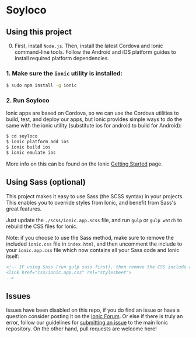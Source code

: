 Soyloco
=====================

## Using this project


0. First, install `Node.js`. Then, install the latest Cordova and Ionic command-line tools.
Follow the Android and iOS platform guides to install required platform dependencies.

### 1. Make sure the `ionic` utility is installed:

```bash
$ sudo npm install -g ionic
```

### 2. Run Soyloco
Ionic apps are based on Cordova, so we can use the Cordova utilities
to build, test, and deploy our apps, but Ionic provides simple ways to do
the same with the ionic utility (substitute ios for android to build for Android):

```bash
$ cd soyloco
$ ionic platform add ios
$ ionic build ios
$ ionic emulate ios
```

More info on this can be found on the Ionic [Getting Started](http://ionicframework.com/getting-started) page.


## Using Sass (optional)

This project makes it easy to use Sass (the SCSS syntax) in your projects. This enables you to override styles from Ionic, and benefit from
Sass's great features.

Just update the `./scss/ionic.app.scss` file, and run `gulp` or `gulp watch` to rebuild the CSS files for Ionic.

Note: if you choose to use the Sass method, make sure to remove the included `ionic.css` file in `index.html`, and then uncomment
the include to your `ionic.app.css` file which now contains all your Sass code and Ionic itself:

```html
<!-- IF using Sass (run gulp sass first), then remove the CSS include above
<link href="css/ionic.app.css" rel="stylesheet">
-->
```
## Issues
Issues have been disabled on this repo, if you do find an issue or have a question consider posting it on the [Ionic Forum](http://forum.ionicframework.com/).  Or else if there is truly an error, follow our guidelines for [submitting an issue](http://ionicframework.com/contribute/#issues) to the main Ionic repository. On the other hand, pull requests are welcome here!

